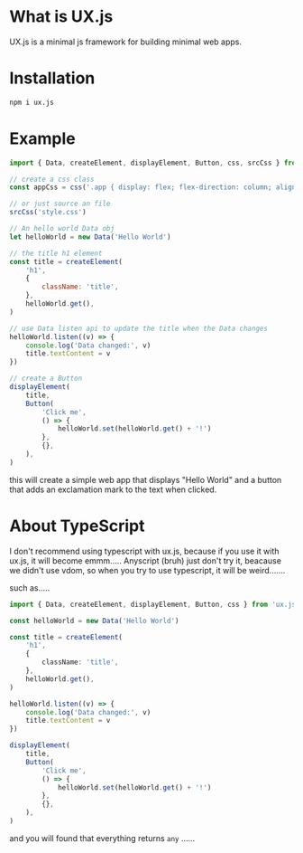 # What is UX.js

UX.js is a minimal js framework for building minimal web apps.

# Installation

```bash
npm i ux.js
```

# Example

```javascript
import { Data, createElement, displayElement, Button, css, srcCss } from 'ux.js'

// create a css class
const appCss = css('.app { display: flex; flex-direction: column; align-items: center; }')

// or just source an file
srcCss('style.css')

// An hello world Data obj
let helloWorld = new Data('Hello World')

// the title h1 element
const title = createElement(
    'h1',
    {
        className: 'title',
    },
    helloWorld.get(),
)

// use Data listen api to update the title when the Data changes
helloWorld.listen((v) => {
    console.log('Data changed:', v)
    title.textContent = v
})

// create a Button
displayElement(
    title,
    Button(
        'Click me',
        () => {
            helloWorld.set(helloWorld.get() + '!')
        },
        {},
    ),
)
```

this will create a simple web app that displays "Hello World" and a button that adds an exclamation mark to the text when clicked.

# About TypeScript

I don't recommend using typescript with ux.js, because if you use it with ux.js,
it will become emmm..... Anyscript (bruh)
just don't try it, beacause we didn't use vdom, so when you try to use typescript, it will be weird.......

such as.....

```typescript
import { Data, createElement, displayElement, Button, css } from 'ux.js'

const helloWorld = new Data('Hello World')

const title = createElement(
    'h1',
    {
        className: 'title',
    },
    helloWorld.get(),
)

helloWorld.listen((v) => {
    console.log('Data changed:', v)
    title.textContent = v
})

displayElement(
    title,
    Button(
        'Click me',
        () => {
            helloWorld.set(helloWorld.get() + '!')
        },
        {},
    ),
)
```

and you will found that everything returns `any` ......
